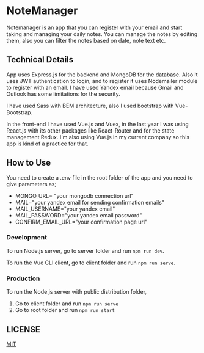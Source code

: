 # NoteManager

Notemanager is an app that you can register with your email 
and start taking and managing your daily notes. 
You can manage the notes by editing them, also you can filter
the notes based on date, note text etc. 

## Technical Details
App uses Express.js for the backend and MongoDB for the database.
 Also it uses JWT authentication to login, and to register
it uses Nodemailer module to register with an email. I have used 
Yandex email because Gmail and Outlook has some limitations for 
the security.

I have used Sass with BEM architecture, also I used bootstrap with Vue-Bootstrap.

In the front-end I have used Vue.js and Vuex, in the last year 
I was using React.js with its other packages like React-Router 
and for the state management Redux.
I'm also using Vue.js in my current company so this app is kind 
of a practice for that.


## How to Use
You need to create a .env file in the root folder of the app and you need to 
give parameters as;

* MONGO_URL= "your mongodb connection url"
* MAIL="your yandex email for sending confirmation emails"
* MAIL_USERNAME="your yandex email"
* MAIL_PASSWORD="your yandex email password"
* CONFIRM_EMAIL_URL="your confirmation page url"

### Development
To run Node.js server, go to server folder and run `npm run dev`.

To run the Vue CLI client, go to client folder and run `npm run serve`.

### Production
To run the Node.js server with public distribution folder, 
1. Go to client folder and run `npm run serve`
2. Go to root folder and run `npm run start`

## LICENSE
[MIT](https://choosealicense.com/licenses/mit/)
